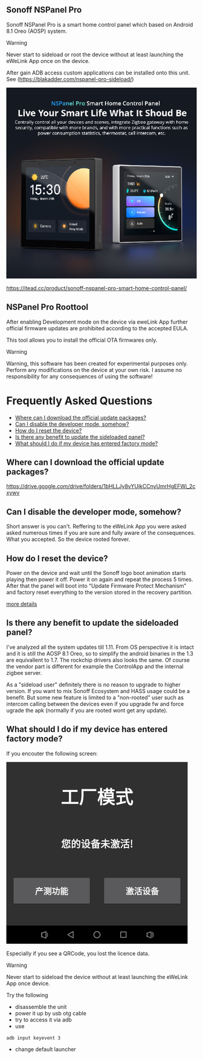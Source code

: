 ## Sonoff NSPanel Pro

Sonoff NSPanel Pro is a smart home control panel which based on Android 8.1 Oreo (AOSP) system.

> [!WARNING]
> Never start to sideload or root the device without at least launching the eWeLink App once on the device.


After gain ADB access custom applications can be installed onto this unit. See (https://blakadder.com/nspanel-pro-sideload/)

![Drag Racing](doc/assets/nspanel-pro.png)

https://itead.cc/product/sonoff-nspanel-pro-smart-home-control-panel/

## NSPanel Pro Roottool 

After enabling Development mode on the device via eweLink App further official firmware updates are prohibited according to the accepted EULA.

This tool allows you to install the official OTA firmwares only.

> [!WARNING]
> Warning, this software has been created for experimental purposes only. Perform any modifications on the device at your own risk. I assume no responsibility for any consequences of using the software!

# Frequently Asked Questions

- [Where can I download the official update packages?](#where-can-i-download-the-official-update-packages)
- [Can I disable the developer mode, somehow?](#can-i-disable-the-developer-mode-somehow)
- [How do I reset the device?](#how-do-i-reset-the-device)
- [Is there any benefit to update the sideloaded panel?](#is-there-any-benefit-to-update-the-sideloaded-panel)
- [What should I do if my device has entered factory mode?](#what-should-i-do-if-my-device-has-entered-factory-mode)

## Where can I download the official update packages?

https://drive.google.com/drive/folders/1bHLLJy8vYUjkCCnyUmrHgEFWi_2cxywv

## Can I disable the developer mode, somehow?

Short answer is you can't. Reffering to the eWeLink App you were asked asked numerous times if you are sure and fully aware of the consequences. What you accepted. So the device rooted forever.

## How do I reset the device?

Power on the device and wait until the Sonoff logo boot animation starts playing then power it off. Power it on again and repeat the process 5 times. After that the panel will boot into “Update Firmware Protect Mechanism” and factory reset everything to the version stored in the recovery partition.​

[more details](https://blakadder.com/nspanel-pro-secrets)

## Is there any benefit to update the sideloaded panel?

I've analyzed all the system updates till 1.11.
From OS perspective it is intact and it is still the AOSP 8.1 Oreo, so to simplify the android binaries in the 1.3 are equivallent to 1.7.
The rockchip drivers also looks the same.
Of course the vendor part is different for example the ControlApp and the internal zigbee server.

As a "sideload user" definitely there is no reason to upgrade to higher version. If you want to mix Sonoff Ecosystem and HASS usage could be a benefit. But some new feature is limited to a "non-rooted" user such as intercom calling between the devices even if you upgrade fw and force ugrade the apk (normally if you are rooted wont get any update).


## What should I do if my device has entered factory mode?

If you encouter the following screen:

![nspanel_pro_recovery](https://raw.githubusercontent.com/seaky/nspanel_pro_roottool_apk/main/doc/assets/ewelinknwpro.dev.jpg)

Especially if you see a QRCode, you lost the licence data. 

> [!WARNING]
> Never start to sideload the device without at least launching the eWeLink App once device.

Try the following
- disassemble the unit
- power it up by usb otg cable
- try to access it via adb
- use 
```
adb input keyevent 3
```
- change default launcher 
